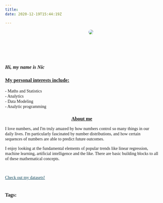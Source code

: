 ```yaml
---
title:   
date: 2020-12-19T15:44:19Z

---
```


<style type="text/css">

  
body {
  font-family: Outfit;
}


img {
  border-radius: 8px;
}

#pic{
  margin: 100px;
  animation-duration: 3s;
  animation-name: slidein;
  margin-top: 75px;
}

@keyframes slidein {
  from {
    margin-left: 55%;
    width: 200%;
    margin-top: 10px;
   }
   
 to {
    margin-left: 40%;
    width: 100%;
    margin: 0px;
    margin-top: 75px;
  }
}

<!--Text Slide-->

.txt{
  
  margin: 100px;
  animation-duration: 3s;
  animation-name: slide;
  margin-top: 75px;
}

@keyframes slide {
  from {
    margin-left: 55%;
    width: 300%;
    margin-top: 10px;
    
   }
 to {
    margin-left: 40%;
    width: 100%;
    margin: 0px;
    margin-top: 75px;
  }
}



a:link {
  color: #134b5f;

}

#interests{
  width:justify;
  text-align: left;
  font-color:black;
  line-height: 17px;
  font-size: justify;
  }

#about{
  width:justify;
  text-align: left;
  font-color:black;
  line-height: 17px;
  font-size: justify;
  word-break: break;
  flex-flow: column wrap;
  
}

.dt:hover{
color:red;
}

</style>

<body>

<div id="pic">

<img src="/images/avatar.jpg"  />

</div>

<div id="txt">

<p><h3><i>Hi, my name is Nic</i></h3></p>

</div>


<h3><u>My personal interests include:</u></h3>

<div id="interests">
        - Maths and Statistics<br>
        - Analytics<br>
        - Data Modeling<br>
        - Analytic programming
</div>


<div id="about">
<center>
<B><H3><u>About me</u></H3></B>       
</center>
I love numbers, and I'm truly amazed by how numbers control so many things in our daily lives. 
I'm particularly fascinated by number distributions, and how certain sequences of numbers are able to predict future outcomes.

I enjoy looking at the fundamental elements of popular trends like linear regression, machine learning, artificial intelligence and the like.
There are basic building blocks to all of these mathematical concepts.

</div>


<br>
  

 <!-- datasets -->
 
  <div class="data">
    <div id="dt" ><br>
      <a href="https://github.com/NicJC/Datasets">Check out my datasets!</a>
    </div>
    </div>

<br>



<!-- Tag cloud -->





<p></i><b><H3>Tags:</H3></B></p>

</body>
</head>
</html>


 
